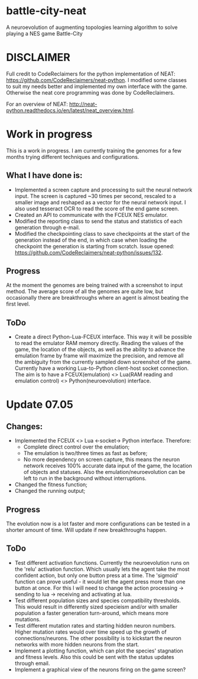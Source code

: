 # battle-city-neat
A neuroevolution of augmenting topologies learning algorithm to solve playing a NES game Battle-City

# DISCLAIMER
Full credit to CodeReclaimers for the python implementation of NEAT: https://github.com/CodeReclaimers/neat-python.
I modified some classes to suit my needs better and implemented my own interface with the game. Otherwise the neat core programming was done by CodeReclaimers.

For an overview of NEAT: http://neat-python.readthedocs.io/en/latest/neat_overview.html.

# Work in progress
This is a work in progress. I am currently training the genomes for a few months trying different techniques and configurations.

## What I have done is:
* Implemented a screen capture and processing to suit the neural network input. The screen is captured ~30 times per second, rescaled to a smaller image and reshaped as a vector for the neural network input. I also used tesseract OCR to read the score of the end game screen.
* Created an API to communicate with the FCEUX NES emulator.
* Modified the reporting class to send the status and statistics of each generation through e-mail.
* Modified the checkpointing class to save checkpoints at the start of the generation instead of the end, in which case when loading the checkpoint the generation is starting from scratch. Issue opened: https://github.com/CodeReclaimers/neat-python/issues/132.

## Progress
At the moment the genomes are being trained with a screenshot to input method. The average score of all the genomes are quite low, but occasionally there are breakthroughs where an agent is almost beating the first level.

## ToDo
* Create a direct Python-Lua-FCEUX interface. This way it will be possible to read the emulator RAM memory directly. Reading the values of the game, the location of the objects, as well as the ability to advance the emulation frame by frame will maximize the precision, and remove all the ambiguity from the currently sampled down screenshot of the game. Currently have a working Lua-to-Python client-host socket connection. The aim is to have a FCEUX(emulation) <> Lua(RAM reading and emulation control) <> Python(neuroevolution) interface.


# Update 07.05

## Changes:
* Implemented the FCEUX <> Lua <-socket-> Python interface. Therefore:
  * Complete direct control over the emulation;
  * The emulation is two/three times as fast as before;
  * No more dependency on screen capture, this means the neuron network receives 100% accurate data input of the game, the      location of objects and statuses. Also the emulation/neuroevolution can be left to run in the background without interruptions.
* Changed the fitness function;
* Changed the running output;

## Progress
The evolution now is a lot faster and more configurations can be tested in a shorter amount of time. Will update if new breakthroughs happen.

## ToDo
* Test different activation functions.
Currently the neuroevolution runs on the 'relu' activation function. Which usually lets the agent take the most confident action, but only one button press at a time. The 'sigmoid' function can prove useful - it would let the agent press more than one button at once. For this I will need to change the action processing -> sending to lua -> receiving and activating at lua.
* Test different population sizes and species compatibility thresholds.
This would result in differently sized specieism and/or with smaller population a faster generation turn-around, which means more mutations.
* Test different mutation rates and starting hidden neuron numbers.
Higher mutation rates would over time speed up the growth of connections/neurons. The other possibility is to kickstart the neuron networks with more hidden neurons from the start.
* Implement a plotting function, which can plot the species' stagnation and fitness levels. Also this could be sent with the status updates through email.
* Implement a graphical view of the neurons firing on the game screen?
